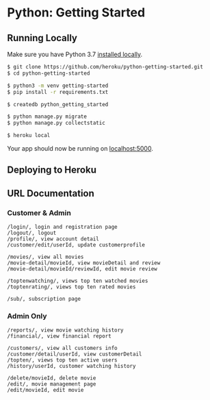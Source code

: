 # Python: Getting Started


## Running Locally

Make sure you have Python 3.7 [installed locally](http://install.python-guide.org). 

```sh
$ git clone https://github.com/heroku/python-getting-started.git
$ cd python-getting-started

$ python3 -m venv getting-started
$ pip install -r requirements.txt

$ createdb python_getting_started

$ python manage.py migrate
$ python manage.py collectstatic

$ heroku local
```

Your app should now be running on [localhost:5000](http://localhost:5000/).

## Deploying to Heroku


## URL Documentation
### Customer & Admin
    /login/, login and registration page
    /logout/, logout
    /profile/, view account detail
    /customer/edit/userId, update customerprofile
    
    /movies/, view all movies
    /movie-detail/movieId, view movieDetail and review
    /movie-detail/movieId/reviewId, edit movie review
    
    /toptenwatching/, views top ten watched movies
    /toptenrating/, views top ten rated movies   
    
    /sub/, subscription page
    
  ### Admin Only
    /reports/, view movie watching history
    /financial/, view financial report
    
    /customers/, view all customers info
    /customer/detail/userId, view customerDetail
    /topten/, views top ten active users
    /history/userId, customer watching history
    
    /delete/movieId, delete movie
    /edit/, movie management page 
    /edit/movieId, edit movie
